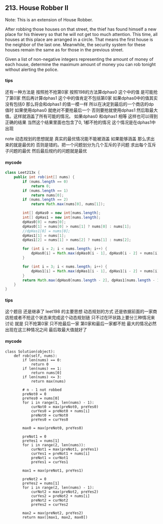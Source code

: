 ## 213. House Robber II

Note: This is an extension of House Robber.

After robbing those houses on that street, the thief has found himself a new place for his thievery so that he will not get too much attention. This time, all houses at this place are arranged in a circle. That means the first house is the neighbor of the last one. Meanwhile, the security system for these houses remain the same as for those in the previous street.

Given a list of non-negative integers representing the amount of money of each house, determine the maximum amount of money you can rob tonight without alerting the police.

#### tips
还有一种方法是 按照抢不抢第0家 
按照198的方法算dphas0 这个中的值 是可能抢了第0家 
然后再计算dphas1 这个中的值肯定不包括第0家
如果dphas0中的值其实没有包括0 那么将会和dphas1 的值一模一样
所以在决定到最后的一个商店的dp值时
如果使用dphas0 就绝对不要抢最后一个
否则要抢就使用dphas1 
然后取最大值。这样就涵盖了所有可能的情况。 如果dphas0 和dphas1 相等 这样也可以得到正确的结果 当然这个结果里面也包含了0, 1都不抢的情况 这个情况是在dphas1中出现

note 动态规划的思想就是 真实的最优情况能不能被涵盖 如果能够涵盖 那么求出来的就是最优的 否则是错的。把一个问题划分为几个互斥的子问题 求出每个互斥子问题的最优 然后最后规约的问题就是最优

#### mycode

```Java
class Leet213x {
    public int rob(int[] nums) {
        if (nums.length == 0)
            return 0;
        if (nums.length == 1)
            return nums[0];
        if (nums.length == 2)
            return Math.max(nums[0], nums[1]);

        int[] dpHas0 = new int[nums.length];
        int[] dpHas1 = new int[nums.length];
        dpHas0[0] = nums[0];
        dpHas0[1] = nums[0] > nums[1] ? nums[0] : nums[1];
        //dpHas1[0] = nums[0];
        dpHas1[1] = nums[1];
        dpHas1[2] = nums[1] > nums[2] ? nums[1] : nums[2];

        for (int i = 2; i < nums.length; i++) {
            dpHas0[i] = Math.max(dpHas0[i - 1], dpHas0[i - 2] + nums[i]);
        }

        for (int i = 3; i < nums.length; i++) {
            dpHas1[i] = Math.max(dpHas1[i - 1], dpHas1[i - 2] + nums[i]);
        }
        return Math.max(dpHas0[nums.length - 2], dpHas1[nums.length - 1]);
    }
}

```


#### tips
这个题目 还是继承了 leet198 的主要思想 动态规划的方式 还是依据前面的一家商店抢或者不抢这个状态来完成这个动态规划链
只不过在环状路上要分三种情况来讨论 就是 只不抢第0家 只不抢最后一家 第0家和最后一家都不抢 最大的情况必然出现在这三种情况之间 最后取最大值就好了

#### mycode

```
class Solution(object):
    def rob(self, nums):
        if len(nums) == 0:
            return 0
        if len(nums) == 1:
            return nums[0]
        if len(nums) <= 3:
            return max(nums)

        # n - 1 not robbed
        preNot0 = 0
        preYes0 = nums[0]
        for i in range(1, len(nums) - 1):
            curNot0 = max(preNot0, preYes0)
            curYes0 = preNot0 + nums[i]
            preNot0 = curNot0
            preYes0 = curYes0

        max0 = max(preNot0, preYes0)

        preNot1 = 0
        preYes1 = nums[1]
        for i in range(2, len(nums)):
            curNot1 = max(preNot1, preYes1)
            curYes1 = preNot1 + nums[i]
            preNot1 = curNot1
            preYes1 = curYes1

        max1 = max(preNot1, preYes1)

        preNot2 = 0
        preYes2 = nums[1]
        for i in range(2, len(nums) - 1):
            curNot2 = max(preNot2, preYes2)
            curYes2 = preNot2 + nums[i]
            preNot2 = curNot2
            preYes2 = curYes2

        max2 = max(preNot2, preYes2)
        return max([max1, max2, max0])
```
